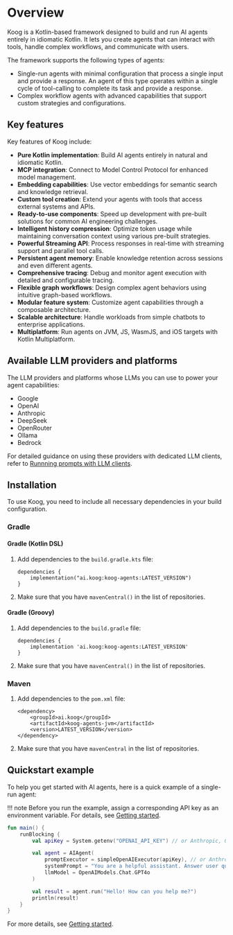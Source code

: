 # Overview

Koog is a Kotlin-based framework designed to build and run AI agents entirely in idiomatic Kotlin.
It lets you create agents that can interact with tools, handle complex workflows, and communicate with users.

The framework supports the following types of agents:

* Single-run agents with minimal configuration that process a single input and provide a response.
  An agent of this type operates within a single cycle of tool-calling to complete its task and provide a response.
* Complex workflow agents with advanced capabilities that support custom strategies and configurations.

## Key features

Key features of Koog include:

- **Pure Kotlin implementation**: Build AI agents entirely in natural and idiomatic Kotlin.
- **MCP integration**: Connect to Model Control Protocol for enhanced model management.
- **Embedding capabilities**: Use vector embeddings for semantic search and knowledge retrieval.
- **Custom tool creation**: Extend your agents with tools that access external systems and APIs.
- **Ready-to-use components**: Speed up development with pre-built solutions for common AI engineering challenges.
- **Intelligent history compression**: Optimize token usage while maintaining conversation context using various pre-built strategies.
- **Powerful Streaming API**: Process responses in real-time with streaming support and parallel tool calls.
- **Persistent agent memory**: Enable knowledge retention across sessions and even different agents.
- **Comprehensive tracing**: Debug and monitor agent execution with detailed and configurable tracing.
- **Flexible graph workflows**: Design complex agent behaviors using intuitive graph-based workflows.
- **Modular feature system**: Customize agent capabilities through a composable architecture.
- **Scalable architecture**: Handle workloads from simple chatbots to enterprise applications.
- **Multiplatform**: Run agents on JVM, JS, WasmJS, and iOS targets with Kotlin Multiplatform.

## Available LLM providers and platforms

The LLM providers and platforms whose LLMs you can use to power your agent capabilities:

- Google
- OpenAI
- Anthropic
- DeepSeek
- OpenRouter
- Ollama
- Bedrock

For detailed guidance on using these providers with dedicated LLM clients, refer to [Runnning prompts with LLM clients](prompt-api.md#running-prompts-with-llm-clients).


## Installation

To use Koog, you need to include all necessary dependencies in your build configuration.

### Gradle

#### Gradle (Kotlin DSL)

1. Add dependencies to the `build.gradle.kts` file:

    ```
    dependencies {
        implementation("ai.koog:koog-agents:LATEST_VERSION")
    }
    ```

2. Make sure that you have `mavenCentral()` in the list of repositories.

#### Gradle (Groovy)

1. Add dependencies to the `build.gradle` file:

    ```
    dependencies {
        implementation 'ai.koog:koog-agents:LATEST_VERSION'
    }
    ```

2. Make sure that you have `mavenCentral()` in the list of repositories.

### Maven

1. Add dependencies to the `pom.xml` file:

    ```
    <dependency>
        <groupId>ai.koog</groupId>
        <artifactId>koog-agents-jvm</artifactId>
        <version>LATEST_VERSION</version>
    </dependency>
    ```

2. Make sure that you have `mavenCentral` in the list of repositories.


## Quickstart example

To help you get started with AI agents, here is a quick example of a single-run agent:

!!! note
    Before you run the example, assign a corresponding API key as an environment variable. For details, see [Getting started](single-run-agents.md).

<!--- INCLUDE
import ai.koog.agents.core.agent.AIAgent
import ai.koog.prompt.executor.clients.openai.OpenAIModels
import ai.koog.prompt.executor.llms.all.simpleOpenAIExecutor
import kotlinx.coroutines.runBlocking
-->
```kotlin
fun main() {
    runBlocking {
        val apiKey = System.getenv("OPENAI_API_KEY") // or Anthropic, Google, OpenRouter, etc.

        val agent = AIAgent(
            promptExecutor = simpleOpenAIExecutor(apiKey), // or Anthropic, Google, OpenRouter, etc.
            systemPrompt = "You are a helpful assistant. Answer user questions concisely.",
            llmModel = OpenAIModels.Chat.GPT4o
        )

        val result = agent.run("Hello! How can you help me?")
        println(result)
    }
}
```
<!--- KNIT example-index-01.kt -->
For more details, see [Getting started](single-run-agents.md).

